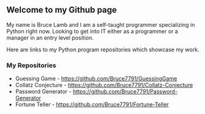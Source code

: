 ## Welcome to my Github page

My name is Bruce Lamb and I am a self-taught programmer specializing in Python right now. Looking to get into IT either as a programmer or a manager in an entry level position.

Here are links to my Python program repositories which showcase my work. 

### My Repositories

* Guessing Game - <https://github.com/Bruce7791/GuessingGame> 
* Collatz Conjecture - <https://github.com/Bruce7791/Collatz-Conjecture>
* Password Generator - <https://github.com/Bruce7791/Password-Generator>
* Fortune Teller - https://github.com/Bruce7791/Fortune-Teller

